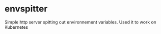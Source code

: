envspitter
==========

Simple http server spitting out environnement variables. Used it to work on Kubernetes
